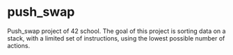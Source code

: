# push_swap
Push_swap project of 42 school. The goal of this project is sorting data on a stack, with a limited set of instructions, using
the lowest possible number of actions.
